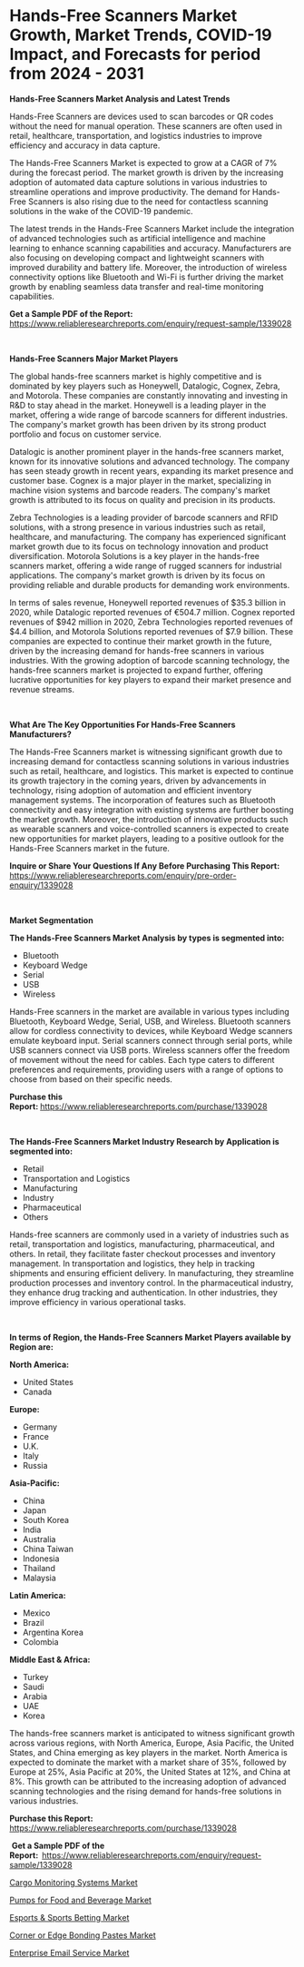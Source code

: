 <p><h1>Hands-Free Scanners Market Growth, Market Trends, COVID-19 Impact, and Forecasts for period from 2024 - 2031</h1></p><p><strong>Hands-Free Scanners Market Analysis and Latest Trends</strong></p>
<p><p>Hands-Free Scanners are devices used to scan barcodes or QR codes without the need for manual operation. These scanners are often used in retail, healthcare, transportation, and logistics industries to improve efficiency and accuracy in data capture.</p><p>The Hands-Free Scanners Market is expected to grow at a CAGR of 7% during the forecast period. The market growth is driven by the increasing adoption of automated data capture solutions in various industries to streamline operations and improve productivity. The demand for Hands-Free Scanners is also rising due to the need for contactless scanning solutions in the wake of the COVID-19 pandemic.</p><p>The latest trends in the Hands-Free Scanners Market include the integration of advanced technologies such as artificial intelligence and machine learning to enhance scanning capabilities and accuracy. Manufacturers are also focusing on developing compact and lightweight scanners with improved durability and battery life. Moreover, the introduction of wireless connectivity options like Bluetooth and Wi-Fi is further driving the market growth by enabling seamless data transfer and real-time monitoring capabilities.</p></p>
<p><strong>Get a Sample PDF of the Report:&nbsp;</strong> <a href="https://www.reliableresearchreports.com/enquiry/request-sample/1339028">https://www.reliableresearchreports.com/enquiry/request-sample/1339028</a></p>
<p>&nbsp;</p>
<p><strong>Hands-Free Scanners Major Market Players</strong></p>
<p><p>The global hands-free scanners market is highly competitive and is dominated by key players such as Honeywell, Datalogic, Cognex, Zebra, and Motorola. These companies are constantly innovating and investing in R&D to stay ahead in the market. Honeywell is a leading player in the market, offering a wide range of barcode scanners for different industries. The company's market growth has been driven by its strong product portfolio and focus on customer service.</p><p>Datalogic is another prominent player in the hands-free scanners market, known for its innovative solutions and advanced technology. The company has seen steady growth in recent years, expanding its market presence and customer base. Cognex is a major player in the market, specializing in machine vision systems and barcode readers. The company's market growth is attributed to its focus on quality and precision in its products.</p><p>Zebra Technologies is a leading provider of barcode scanners and RFID solutions, with a strong presence in various industries such as retail, healthcare, and manufacturing. The company has experienced significant market growth due to its focus on technology innovation and product diversification. Motorola Solutions is a key player in the hands-free scanners market, offering a wide range of rugged scanners for industrial applications. The company's market growth is driven by its focus on providing reliable and durable products for demanding work environments.</p><p>In terms of sales revenue, Honeywell reported revenues of $35.3 billion in 2020, while Datalogic reported revenues of €504.7 million. Cognex reported revenues of $942 million in 2020, Zebra Technologies reported revenues of $4.4 billion, and Motorola Solutions reported revenues of $7.9 billion. These companies are expected to continue their market growth in the future, driven by the increasing demand for hands-free scanners in various industries. With the growing adoption of barcode scanning technology, the hands-free scanners market is projected to expand further, offering lucrative opportunities for key players to expand their market presence and revenue streams.</p></p>
<p>&nbsp;</p>
<p><strong>What Are The Key Opportunities For Hands-Free Scanners Manufacturers?</strong></p>
<p><p>The Hands-Free Scanners market is witnessing significant growth due to increasing demand for contactless scanning solutions in various industries such as retail, healthcare, and logistics. This market is expected to continue its growth trajectory in the coming years, driven by advancements in technology, rising adoption of automation and efficient inventory management systems. The incorporation of features such as Bluetooth connectivity and easy integration with existing systems are further boosting the market growth. Moreover, the introduction of innovative products such as wearable scanners and voice-controlled scanners is expected to create new opportunities for market players, leading to a positive outlook for the Hands-Free Scanners market in the future.</p></p>
<p><strong>Inquire or Share Your Questions If Any Before Purchasing This Report:</strong> <a href="https://www.reliableresearchreports.com/enquiry/pre-order-enquiry/1339028">https://www.reliableresearchreports.com/enquiry/pre-order-enquiry/1339028</a></p>
<p>&nbsp;</p>
<p><strong>Market Segmentation</strong></p>
<p><strong>The Hands-Free Scanners Market Analysis by types is segmented into:</strong></p>
<p><ul><li>Bluetooth</li><li>Keyboard Wedge</li><li>Serial</li><li>USB</li><li>Wireless</li></ul></p>
<p><p>Hands-Free scanners in the market are available in various types including Bluetooth, Keyboard Wedge, Serial, USB, and Wireless. Bluetooth scanners allow for cordless connectivity to devices, while Keyboard Wedge scanners emulate keyboard input. Serial scanners connect through serial ports, while USB scanners connect via USB ports. Wireless scanners offer the freedom of movement without the need for cables. Each type caters to different preferences and requirements, providing users with a range of options to choose from based on their specific needs.</p></p>
<p><strong>Purchase this Report:&nbsp;</strong><a href="https://www.reliableresearchreports.com/purchase/1339028">https://www.reliableresearchreports.com/purchase/1339028</a></p>
<p>&nbsp;</p>
<p><strong>The Hands-Free Scanners Market Industry Research by Application is segmented into:</strong></p>
<p><ul><li>Retail</li><li>Transportation and Logistics</li><li>Manufacturing</li><li>Industry</li><li>Pharmaceutical</li><li>Others</li></ul></p>
<p><p>Hands-free scanners are commonly used in a variety of industries such as retail, transportation and logistics, manufacturing, pharmaceutical, and others. In retail, they facilitate faster checkout processes and inventory management. In transportation and logistics, they help in tracking shipments and ensuring efficient delivery. In manufacturing, they streamline production processes and inventory control. In the pharmaceutical industry, they enhance drug tracking and authentication. In other industries, they improve efficiency in various operational tasks.</p></p>
<p>&nbsp;</p>
<p><strong>In terms of Region, the Hands-Free Scanners Market Players available by Region are:</strong></p>
<p>
    <p> <strong> North America: </strong>
        <ul>
            <li>United States</li>
            <li>Canada</li>
        </ul>
        </p> 
    <p> <strong> Europe: </strong>
        <ul>
            <li>Germany</li>
            <li>France</li>
            <li>U.K.</li>
            <li>Italy</li>
            <li>Russia</li>
        </ul>
        </p> 
    <p> <strong> Asia-Pacific: </strong>
        <ul>
            <li>China</li>
            <li>Japan</li>
            <li>South Korea</li>
            <li>India</li>
            <li>Australia</li>
            <li>China Taiwan</li>
            <li>Indonesia</li>
            <li>Thailand</li>
            <li>Malaysia</li>
        </ul>
        </p> 
    <p> <strong> Latin America: </strong>
        <ul>
            <li>Mexico</li>
            <li>Brazil</li>
            <li>Argentina Korea</li>
            <li>Colombia</li>
        </ul>
        </p> 
    <p> <strong> Middle East & Africa: </strong>
        <ul>
            <li>Turkey</li>
            <li>Saudi</li>
            <li>Arabia</li>
            <li>UAE</li>
            <li>Korea</li>
        </ul>
    </p>
    </p>
<p><p>The hands-free scanners market is anticipated to witness significant growth across various regions, with North America, Europe, Asia Pacific, the United States, and China emerging as key players in the market. North America is expected to dominate the market with a market share of 35%, followed by Europe at 25%, Asia Pacific at 20%, the United States at 12%, and China at 8%. This growth can be attributed to the increasing adoption of advanced scanning technologies and the rising demand for hands-free solutions in various industries.</p></p>
<p><strong>Purchase this Report: </strong><a href="https://www.reliableresearchreports.com/purchase/1339028">https://www.reliableresearchreports.com/purchase/1339028</a></p>
<p>&nbsp;<strong>Get a Sample PDF of the Report:&nbsp;&nbsp;</strong><a href="https://www.reliableresearchreports.com/enquiry/request-sample/1339028">https://www.reliableresearchreports.com/enquiry/request-sample/1339028</a></p>
<p><strong></strong></p>
<p><p><a href="https://github.com/juancolorado15/Market-Research-Report-List-1/blob/main/cargo-monitoring-systems-market.md">Cargo Monitoring Systems Market</a></p><p><a href="https://github.com/BryceTownsendr/Market-Research-Report-List-3/blob/main/pumps-for-food-and-beverage-market.md">Pumps for Food and Beverage Market</a></p><p><a href="https://github.com/Glendatilghmankmgz0rbhwpy/Market-Research-Report-List-1/blob/main/esports-sports-betting-market.md">Esports & Sports Betting Market</a></p><p><a href="https://github.com/mahnoor2003/Market-Research-Report-List-3/blob/main/corner-or-edge-bonding-pastes-market.md">Corner or Edge Bonding Pastes Market</a></p><p><a href="https://github.com/dx0328/Market-Research-Report-List-1/blob/main/enterprise-email-service-market.md">Enterprise Email Service Market</a></p></p>